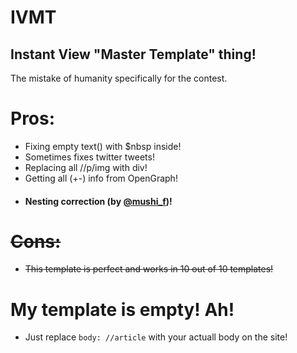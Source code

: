 # IVMT
## Instant View "Master Template" thing!
The mistake of humanity specifically for the contest.

# Pros:
* Fixing empty text() with $nbsp inside!
* Sometimes fixes twitter tweets!
* Replacing all //p/img with div!
* Getting all (+-) info from OpenGraph!
* #### Nesting correction (by [@mushi_f](https://t.me/mushi_f))!
# ~~Cons:~~
* ~~This template is perfect and works in 10 out of 10 templates!~~

# My template is empty! Ah!
* Just replace `body: //article` with your actuall body on the site!



